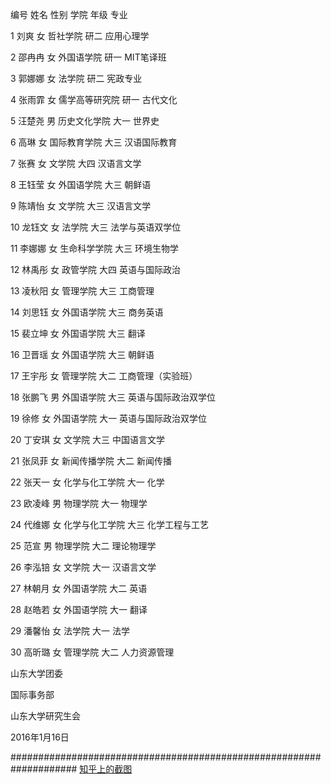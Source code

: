 编号 姓名 性别 学院 年级 专业

1 刘爽 女 哲社学院 研二 应用心理学

2 邵冉冉 女 外国语学院 研一 MIT笔译班

3 郭娜娜 女 法学院 研二 宪政专业

4 张雨霏 女 儒学高等研究院 研一 古代文化

5 汪楚尧 男 历史文化学院 大一 世界史

6 高琳 女 国际教育学院 大三 汉语国际教育

7 张赛 女 文学院 大四 汉语言文学

8 王钰莹 女 外国语学院 大三 朝鲜语

9 陈靖怡 女 文学院 大三 汉语言文学

10 龙钰文 女 法学院 大三 法学与英语双学位

11 李娜娜 女 生命科学学院 大三 环境生物学

12 林禹彤 女 政管学院 大四 英语与国际政治

13 凌秋阳 女 管理学院 大三 工商管理

14 刘思钰 女 外国语学院 大三 商务英语

15 裴立坤 女 外国语学院 大三 翻译

16 卫晋瑶 女 外国语学院 大三 朝鲜语

17 王宇彤 女 管理学院 大二 工商管理（实验班）

18 张鹏飞 男 外国语学院 大三 英语与国际政治双学位

19 徐修 女 外国语学院 大一 英语与国际政治双学位

20 丁安琪 女 文学院 大三 中国语言文学

21 张凤菲 女 新闻传播学院 大二 新闻传播

22 张天一 女 化学与化工学院 大一 化学

23 欧凌峰 男 物理学院 大一 物理学

24 代维娜 女 化学与化工学院 大三 化学工程与工艺

25 范宣 男 物理学院 大二 理论物理学

26 李泓锫 女 文学院 大一 汉语言文学

27 林朝月 女 外国语学院 大二 英语

28 赵皓若 女 外国语学院 大一 翻译

29 潘馨怡 女 法学院 大一 法学

30 高昕璐 女 管理学院 大二 人力资源管理

山东大学团委

国际事务部

山东大学研究生会

2016年1月16日

####################################################################
[知乎上的截图](https://github.com/SomeNews/StudyBuddy/blob/master/%E5%90%8D%E5%8D%95%EF%BC%91.jpg)
[](https://github.com/SomeNews/StudyBuddy/blob/master/%E5%90%8D%E5%8D%95%EF%BC%92.jpg)
[](https://github.com/SomeNews/StudyBuddy/blob/master/%E5%90%8D%E5%8D%95%EF%BC%93.jpg)
